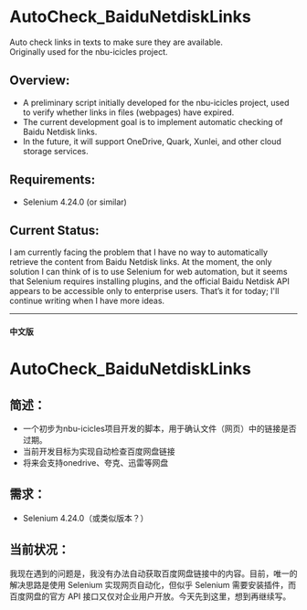 # AutoCheck_BaiduNetdiskLinks
Auto check links in texts to make sure they are available.  
Originally used for the nbu-icicles project.

## Overview:
- A preliminary script initially developed for the nbu-icicles project, used to verify whether links in files (webpages) have expired.
- The current development goal is to implement automatic checking of Baidu Netdisk links.
- In the future, it will support OneDrive, Quark, Xunlei, and other cloud storage services.

## Requirements:
- Selenium 4.24.0 (or similar)

## Current Status:
I am currently facing the problem that I have no way to automatically retrieve the content from Baidu Netdisk links. At the moment, the only solution I can think of is to use Selenium for web automation, but it seems that Selenium requires installing plugins, and the official Baidu Netdisk API appears to be accessible only to enterprise users. That’s it for today; I'll continue writing when I have more ideas.


---
#### 中文版
# AutoCheck_BaiduNetdiskLinks
## 简述：
- 一个初步为nbu-icicles项目开发的脚本，用于确认文件（网页）中的链接是否过期。
- 当前开发目标为实现自动检查百度网盘链接
- 将来会支持onedrive、夸克、迅雷等网盘

## 需求：
- Selenium 4.24.0（或类似版本？）

## 当前状况：
我现在遇到的问题是，我没有办法自动获取百度网盘链接中的内容。目前，唯一的解决思路是使用 Selenium 实现网页自动化，但似乎 Selenium 需要安装插件，而百度网盘的官方 API 接口又仅对企业用户开放。今天先到这里，想到再继续写。